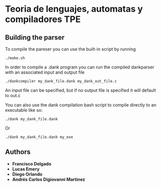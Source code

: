 # Teoria de lenguajes, automatas y compiladores TPE
## Building the parser
To compile the pareser you can use the built-in script by running
```
./make.sh
```
In order to compile a .dank program you can run the compiled dankparser with an associated input and output file
```
./dankcompiler my_dank_file.dank my_dank_out_file.c 
```
An input file can be specified, but if no output file is specified it will default to out.c

You can also use the dank compilation bash script to compile directly to an executable like so:
```
./dank my_dank_file.dank
```
Or
```
./dank my_dank_file.dank my_exe
```

## Authors

* **Francisco Delgado**
* **Lucas Emery**
* **Diego Orlando**
* **Andrés Carlos Digiovanni Martinez**
